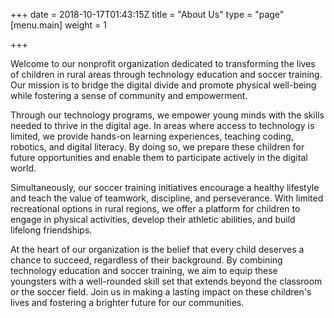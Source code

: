+++
date = 2018-10-17T01:43:15Z
title = "About Us"
type = "page"
[menu.main]
weight = 1

+++

Welcome to our nonprofit organization dedicated to transforming the lives of children in rural areas through technology education and soccer training. Our mission is to bridge the digital divide and promote physical well-being while fostering a sense of community and empowerment.

Through our technology programs, we empower young minds with the skills needed to thrive in the digital age. In areas where access to technology is limited, we provide hands-on learning experiences, teaching coding, robotics, and digital literacy. By doing so, we prepare these children for future opportunities and enable them to participate actively in the digital world.

Simultaneously, our soccer training initiatives encourage a healthy lifestyle and teach the value of teamwork, discipline, and perseverance. With limited recreational options in rural regions, we offer a platform for children to engage in physical activities, develop their athletic abilities, and build lifelong friendships.

At the heart of our organization is the belief that every child deserves a chance to succeed, regardless of their background. By combining technology education and soccer training, we aim to equip these youngsters with a well-rounded skill set that extends beyond the classroom or the soccer field. Join us in making a lasting impact on these children's lives and fostering a brighter future for our communities.